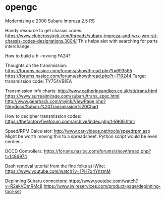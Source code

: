 # opengc
Modernizing a 2000 Subaru Impreza 2.5 RS

Handy resource to get chassis codes:
https://www.clubcrosstrek.com/threads/subaru-impreza-and-wrx-wrx-sti-chassis-codes-designations.3004/
This helps alot with searching for parts interchange.

How to build a hi-revving FA24?

Thoughts on the transmission:
https://forums.nasioc.com/forums/showthread.php?t=693565
https://forums.nasioc.com/forums/showthread.php?t=710244
Target transmission code: TY754VB1EA 

Transmission info charts:
http://www.catherineandken.co.uk/sti/trans.html
https://www.surrealmirage.com/subaru/trans_spec.html
http://www.gearhack.com/myink/ViewPage.php?file=docs/Subaru%20Transmission%20Chart

How to decipher transmission codes:
https://thefactoryfiveforum.com/archive/index.php/t-9909.html

Speed/RPM Calculator:
http://www.car-videos.net/tools/speedrpm.asp Might be worth moving this to a spreadsheet. Python script would be even nerdier...

DCCD Controllers:
https://forums.nasioc.com/forums/showthread.php?t=1489974

Dash removal tutorial from the fine folks at iWire:
https://www.youtube.com/watch?v=1PH7o4YnzmM

Depinning Subaru connectors:
https://www.youtube.com/watch?v=R2ekVCmRMc8
https://www.iwireservices.com/product-page/depinning-tool-set
